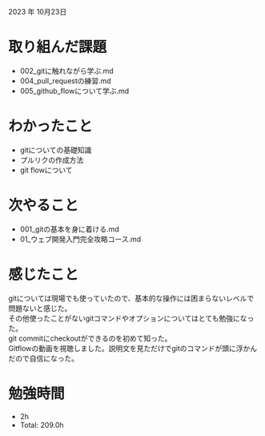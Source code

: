 2023 年 10月23日

# 取り組んだ課題
- 002_gitに触れながら学ぶ.md
- 004_pull_requestの練習.md
- 005_github_flowについて学ぶ.md

# わかったこと
- gitについての基礎知識
- プルリクの作成方法
- git flowについて

# 次やること
- 001_gitの基本を身に着ける.md
- 01_ウェブ開発入門完全攻略コース.md


# 感じたこと
gitについては現場でも使っていたので、基本的な操作には困まらないレベルで問題ないと感じた。<br>
その他使ったことがないgitコマンドやオプションについてはとても勉強になった。<br>
git commitにcheckoutができるのを初めて知った。<br>
Gitflowの動画を視聴しました。説明文を見ただけでgitのコマンドが頭に浮かんだので自信になった。<br>

# 勉強時間
-  2h
- Total: 209.0h
